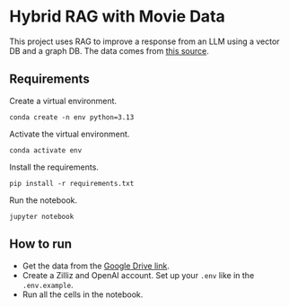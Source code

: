 # Hybrid RAG with Movie Data
This project uses RAG to improve a response from an LLM using a vector DB and a graph DB. The data comes from [this source](https://www.cs.cmu.edu/~ark/personas/).

## Requirements
Create a virtual environment.
```
conda create -n env python=3.13
```

Activate the virtual environment.
```
conda activate env
```

Install the requirements.
```
pip install -r requirements.txt
```

Run the notebook.
```
jupyter notebook
```

## How to run
- Get the data from the [Google Drive link](https://drive.google.com/drive/folders/1Jhy5TN9MK_qbtJ86T35XP5udYu7O4jYL?usp=sharing).
- Create a Zilliz and OpenAI account. Set up your `.env` like in the `.env.example`.
- Run all the cells in the notebook.
